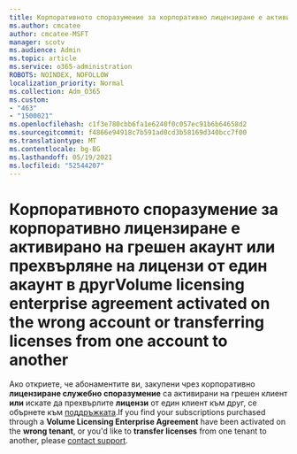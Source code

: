 ```yaml
---
title: Корпоративното споразумение за корпоративно лицензиране е активирано на грешен акаунт
ms.author: cmcatee
author: cmcatee-MSFT
manager: scotv
ms.audience: Admin
ms.topic: article
ms.service: o365-administration
ROBOTS: NOINDEX, NOFOLLOW
localization_priority: Normal
ms.collection: Adm_O365
ms.custom:
- "463"
- "1500021"
ms.openlocfilehash: c1f3e780cbb6fa1e6240f0c057ec91b6b64658d2
ms.sourcegitcommit: f4866e94918c7b591ad0cd3b58169d340bcc7f00
ms.translationtype: MT
ms.contentlocale: bg-BG
ms.lasthandoff: 05/19/2021
ms.locfileid: "52544207"
---
```

# <a name="volume-licensing-enterprise-agreement-activated-on-the-wrong-account-or-transferring-licenses-from-one-account-to-another"></a><span data-ttu-id="0f7d9-102">Корпоративното споразумение за корпоративно лицензиране е активирано на грешен акаунт или прехвърляне на лицензи от един акаунт в друг</span><span class="sxs-lookup"><span data-stu-id="0f7d9-102">Volume licensing enterprise agreement activated on the wrong account or transferring licenses from one account to another</span></span>

<span data-ttu-id="0f7d9-103">Ако откриете, че абонаментите ви, закупени чрез корпоративно **лицензиране служебно споразумение** са активирани на грешен клиент **или** искате да прехвърлите **лицензи** от един клиент към друг, се обърнете към [поддръжката](https://go.microsoft.com/fwlink/p/?linkid=518322).</span><span class="sxs-lookup"><span data-stu-id="0f7d9-103">If you find your subscriptions purchased through a **Volume Licensing Enterprise Agreement** have been activated on the **wrong tenant**, or you'd like to **transfer licenses** from one tenant to another, please [contact support](https://go.microsoft.com/fwlink/p/?linkid=518322).</span></span>